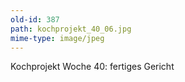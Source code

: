 ```yaml
---
old-id: 387
path: kochprojekt_40_06.jpg
mime-type: image/jpeg
---
```

Kochprojekt Woche 40:
fertiges Gericht
